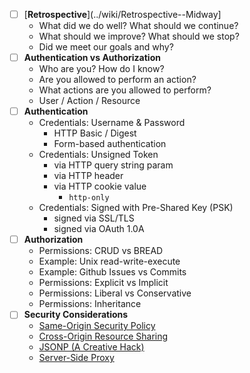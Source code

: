 * [ ] [**Retrospective**](../wiki/Retrospective--Midway]
  * What did we do well? What should we continue?
  * What should we improve? What should we stop?
  * Did we meet our goals and why?
* [ ] **Authentication vs Authorization**
  * Who are you? How do I know?
  * Are you allowed to perform an action?
  * What actions are you allowed to perform?
  * User / Action / Resource
* [ ] **Authentication**
  * Credentials: Username & Password
    * HTTP Basic / Digest
    * Form-based authentication
  * Credentials: Unsigned Token
    * via HTTP query string param
    * via HTTP header
    * via HTTP cookie value
      * `http-only`
  * Credentials: Signed with Pre-Shared Key (PSK)
    * signed via SSL/TLS
    * signed via OAuth 1.0A
* [ ] **Authorization**
  * Permissions: CRUD vs BREAD
  * Example: Unix read-write-execute
  * Example: Github Issues vs Commits
  * Permissions: Explicit vs Implicit
  * Permissions: Liberal vs Conservative
  * Permissions: Inheritance
* [ ] **Security Considerations**
  * [Same-Origin Security Policy](http://j.mp/1L4tbZr)
  * [Cross-Origin Resource Sharing](http://j.mp/1L4sYp6)
  * [JSONP (A Creative Hack)](http://j.mp/1L4txz5)
  * [Server-Side Proxy](http://j.mp/1L4w24n)
